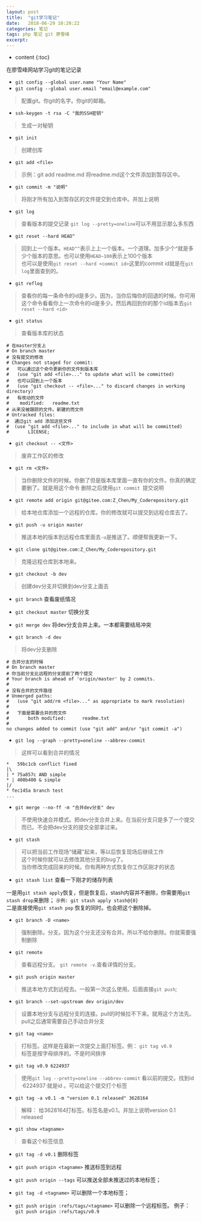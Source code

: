 ```yaml
---
layout: post
title:  "git学习笔记"
date:   2018-06-29 10:20:22
categories: 笔记
tags: php 笔记 git 廖雪峰
excerpt: 
---
```


* content
{:toc}

在廖雪峰网站学习git的笔记记录




- `git config --global user.name "Your Name"`
- `git config --global user.email "email@example.com"`
> 配置git。你git的名字。你git的邮箱。

- `ssh-keygen -t rsa -C "我的SSH密钥"`
> 生成一对秘钥


- `git init`
> 创建创库

- `git add <file>`
> 示例：git add readme.md   将readme.md这个文件添加到暂存区中。

- `git commit -m "说明"`
> 将刚才所有加入到暂存区的文件提交到仓库中。并加上说明

- `git log`
> 查看版本的提交记录 `git log --pretty=oneline`可以不用显示那么多东西

- `git reset --hard HEAD^`
> 回到上一个版本。`HEAD^^`表示上上一个版本。一个道理。加多少个^就是多少个版本的意思。也可以使用`HEAD~100`表示上100个版本 <br />
也可以是使用`git reset --hard <commit id>`这里的commit id就是在`git log`里面查到的。

- `git reflog`
> 查看你的每一条命令的id是多少。因为，当你后悔你的回退的时候。你可用这个命令看看你上一次命令的id是多少。然后再回到你的那个id版本去`git reset --hard <id>`

- `git status`
> 查看版本库的状态

```
# 在master分支上
# On branch master 
# 没有提交的修改
# Changes not staged for commit: 
#   可以通过这个命令更新你的文件到版本库
#   (use "git add <file>..." to update what will be committed)  
#   也可以回到上一个版本
#   (use "git checkout -- <file>..." to discard changes in working directory) 
#   有改动的文件
#    modified:   readme.txt    
# 从来没被跟踪的文件。新建的而文件
# Untracked files:  
#  通过git add 添加这些文件
#  (use "git add <file>..." to include in what will be committed)
#       LICENSE;

```


- `git checkout -- <文件>`
> 废弃工作区的修改

- `git rm <文件>`
> 当你删除文件的时候。你删了但是版本库里面一直有你的文件。你真的确定要删了。就是用这个命令
删除之后使用`git commit `提交说明


- `git remote add origin git@gitee.com:Z_Chen/My_Coderepository.git`
> 给本地仓库添加一个远程的仓库。你的修改就可以提交到远程仓库去了。

- `git push -u origin master`
> 推送本地的版本到远程仓库里面去`-u`是推送了。顺便帮我更新一下。

- `git clone git@gitee.com:Z_Chen/My_Coderepository.git`
> 克隆远程仓库到本地来。

- `git checkout -b dev`
> 创建dev分支并切换到dev分支上面去

- `git branch` 查看废纸情况

- `git checkout master` 切换分支

- `git merge dev`  将dev分支合并上来。一本都需要结局冲突

- `git branch -d dev` 
> 将dev分支删除

```
# 合并分支的时候
# On branch master
# 你当前分支比远程的分支提前了两个提交
# Your branch is ahead of 'origin/master' by 2 commits.
#
# 没有合并的文件路径
# Unmerged paths:
#   (use "git add/rm <file>..." as appropriate to mark resolution)
#   
#   下面是需要合并的而文件
#       both modified:      readme.txt
#
no changes added to commit (use "git add" and/or "git commit -a")

```

- `git log --graph --pretty=oneline --abbrev-commit`
> 这样可以看到合并的情况

```
*   59bc1cb conflict fixed
|\
| * 75a857c AND simple
* | 400b400 & simple
|/
* fec145a branch test
...
```


- `git merge --no-ff -m "合并dev分支" dev`
 > 不使用快速合并模式。把dev分支合并上来。在当前分支只是多了一个提交而已。不会把dev分支的提交全部拿过来。
 
- `git stash`
> 可以把当前工作现场“储藏”起来，等以后恢复现场后继续工作
<br />这个时候你就可以去修改其他分支的bug了。
<br />当你修改完成回来的时候。你有两种方式恢复你工作区刚才的状态

- `git stash list` 查看一下刚才的储存列表
> 
一是用`git stash apply`恢复，但是恢复后，stash内容并不删除，你需要用`git stash drop`来删除；
`示例: git stash apply stash@{0}`
<br />二是直接使用`git stash pop` 恢复的同时。也会把这个删除掉。


- `git branch -D <name>`
> 强制删除。分支。因为这个分支还没有合并。所以不给你删除。你就需要强制删除


- `git remote`
> 查看远程分支。 `git remote -v`.查看详情的分支。

- `git push origin master`
> 推送本地方式到远程去。一般第一次这么使用。后面直接`git push`;

- `git branch --set-upstream dev origin/dev`
> 设置本地分支与远程分支的连接。pull的时候拉不下来。就用这个方法先。
<br />pull之后通常需要自己手动合并分支

- `git tag <name>`
> 打标签。这样是在最新一次提交上面打标签。例： `git tag v0.9`
<br />标签是按字母排序的。不是时间排序

- `git tag v0.9 6224937`
> 使用`git log --pretty=oneline --abbrev-commit` 看以前的提交。找到id ·6224937·就是id 。可以给这个提交打个标签

- `git tag -a v0.1 -m "version 0.1 released" 3628164`
> 解释： 给3628164打标签。标签名是v0.1。并加上说明version 0.1 released

- `git show <tagname>`
> 查看这个标签信息

- `git tag -d v0.1` 删除标签

- `git push origin <tagname>` 推送标签到远程

- `git push origin --tags` 可以推送全部未推送过的本地标签；
- `git tag -d <tagname>` 可以删除一个本地标签；
- `git push origin :refs/tags/<tagname>` 可以删除一个远程标签。  例子： `git push origin :refs/tags/v0.9`